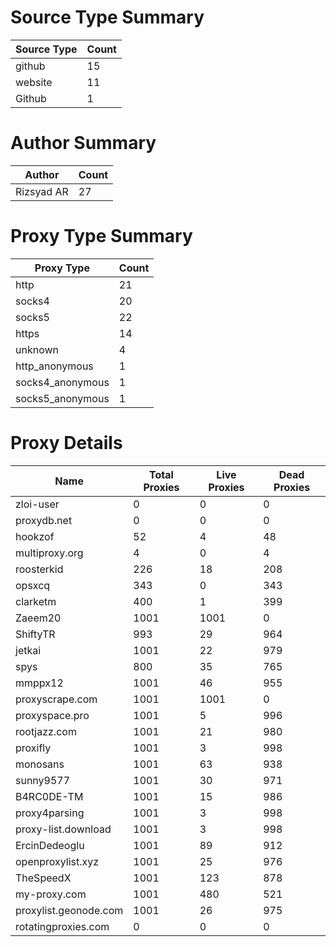# Source Type Summary

| Source Type | Count |
|-------------|-------|
| github | 15 |
| website | 11 |
| Github | 1 |


# Author Summary

| Author | Count |
|--------|-------|
| Rizsyad AR | 27 |


# Proxy Type Summary

| Proxy Type | Count |
|------------|-------|
| http | 21 |
| socks4 | 20 |
| socks5 | 22 |
| https | 14 |
| unknown | 4 |
| http_anonymous | 1 |
| socks4_anonymous | 1 |
| socks5_anonymous | 1 |


# Proxy Details

| Name | Total Proxies | Live Proxies | Dead Proxies |
|------|---------------|--------------|---------------|
| zloi-user | 0 | 0 | 0 |
| proxydb.net | 0 | 0 | 0 |
| hookzof | 52 | 4 | 48 |
| multiproxy.org | 4 | 0 | 4 |
| roosterkid | 226 | 18 | 208 |
| opsxcq | 343 | 0 | 343 |
| clarketm | 400 | 1 | 399 |
| Zaeem20 | 1001 | 1001 | 0 |
| ShiftyTR | 993 | 29 | 964 |
| jetkai | 1001 | 22 | 979 |
| spys | 800 | 35 | 765 |
| mmppx12 | 1001 | 46 | 955 |
| proxyscrape.com | 1001 | 1001 | 0 |
| proxyspace.pro | 1001 | 5 | 996 |
| rootjazz.com | 1001 | 21 | 980 |
| proxifly | 1001 | 3 | 998 |
| monosans | 1001 | 63 | 938 |
| sunny9577 | 1001 | 30 | 971 |
| B4RC0DE-TM | 1001 | 15 | 986 |
| proxy4parsing | 1001 | 3 | 998 |
| proxy-list.download | 1001 | 3 | 998 |
| ErcinDedeoglu | 1001 | 89 | 912 |
| openproxylist.xyz | 1001 | 25 | 976 |
| TheSpeedX | 1001 | 123 | 878 |
| my-proxy.com | 1001 | 480 | 521 |
| proxylist.geonode.com | 1001 | 26 | 975 |
| rotatingproxies.com | 0 | 0 | 0 |
